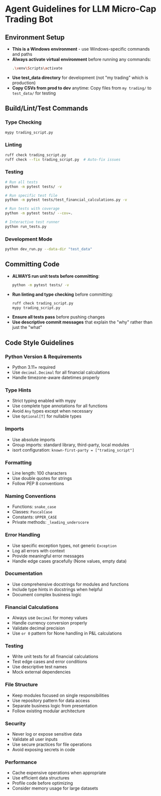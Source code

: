 # Agent Guidelines for LLM Micro-Cap Trading Bot

## Environment Setup
- **This is a Windows environment** - use Windows-specific commands and paths
- **Always activate virtual environment** before running any commands:
  ```bash
  .\venv\Scripts\activate
  ```
- **Use test_data directory** for development (not "my trading" which is production)
- **Copy CSVs from prod to dev** anytime: Copy files from `my trading/` to `test_data/` for testing

## Build/Lint/Test Commands

### Type Checking
```bash
mypy trading_script.py
```

### Linting
```bash
ruff check trading_script.py
ruff check --fix trading_script.py  # Auto-fix issues
```

### Testing
```bash
# Run all tests
python -m pytest tests/ -v

# Run specific test file
python -m pytest tests/test_financial_calculations.py -v

# Run tests with coverage
python -m pytest tests/ --cov=.

# Interactive test runner
python run_tests.py
```

### Development Mode
```bash
python dev_run.py --data-dir "test_data"
```

## Committing Code
- **ALWAYS run unit tests before committing**:
  ```bash
  python -m pytest tests/ -v
  ```
- **Run linting and type checking** before committing:
  ```bash
  ruff check trading_script.py
  mypy trading_script.py
  ```
- **Ensure all tests pass** before pushing changes
- **Use descriptive commit messages** that explain the "why" rather than just the "what"

## Code Style Guidelines

### Python Version & Requirements
- Python 3.11+ required
- Use `decimal.Decimal` for all financial calculations
- Handle timezone-aware datetimes properly

### Type Hints
- Strict typing enabled with mypy
- Use complete type annotations for all functions
- Avoid `Any` types except when necessary
- Use `Optional[T]` for nullable types

### Imports
- Use absolute imports
- Group imports: standard library, third-party, local modules
- isort configuration: `known-first-party = ["trading_script"]`

### Formatting
- Line length: 100 characters
- Use double quotes for strings
- Follow PEP 8 conventions

### Naming Conventions
- Functions: `snake_case`
- Classes: `PascalCase`
- Constants: `UPPER_CASE`
- Private methods: `_leading_underscore`

### Error Handling
- Use specific exception types, not generic `Exception`
- Log all errors with context
- Provide meaningful error messages
- Handle edge cases gracefully (None values, empty data)

### Documentation
- Use comprehensive docstrings for modules and functions
- Include type hints in docstrings when helpful
- Document complex business logic

### Financial Calculations
- Always use `Decimal` for money values
- Handle currency conversion properly
- Validate decimal precision
- Use `or 0` pattern for None handling in P&L calculations

### Testing
- Write unit tests for all financial calculations
- Test edge cases and error conditions
- Use descriptive test names
- Mock external dependencies

### File Structure
- Keep modules focused on single responsibilities
- Use repository pattern for data access
- Separate business logic from presentation
- Follow existing modular architecture

### Security
- Never log or expose sensitive data
- Validate all user inputs
- Use secure practices for file operations
- Avoid exposing secrets in code

### Performance
- Cache expensive operations when appropriate
- Use efficient data structures
- Profile code before optimizing
- Consider memory usage for large datasets
